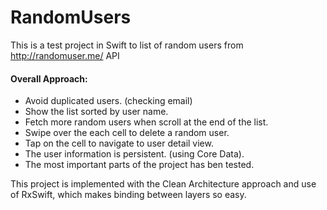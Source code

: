 # RandomUsers
 This is a test project in Swift to list of random users from http://randomuser.me/ API
 
#### Overall Approach:
* Avoid duplicated users. (checking email)
* Show the list sorted by user name.
* Fetch more random users when scroll at the end of the list.
* Swipe over the each cell to delete a random user.
* Tap on the cell to navigate to user detail view.
* The user information is persistent. (using Core Data).
* The most important parts of the project has ben tested.

This project is implemented with the Clean Architecture approach and use of RxSwift, which makes binding between layers so easy.

